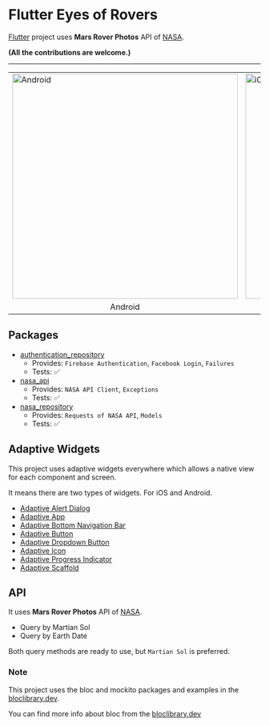 # Flutter Eyes of Rovers

[Flutter](https://flutter.dev) project uses **Mars Rover Photos** API of [NASA](https://api.nasa.gov/).

**(All the contributions are welcome.)**

---

<table>
<tr>
<td>
<img height="450" alt="Android" src="./screenshots/android.gif">
</td>
<td>
<img height="450" alt="iOS" src="./screenshots/ios.gif">
</td>
</tr>
<tr>
<td align="center">
Android
</td>
<td align="center">
iOS
</td>
</tr>
</table>

## Packages

* [authentication_repository](./packages/authentication_repository) 
  * Provides: `Firebase Authentication`, `Facebook Login`, `Failures`
  * Tests: :white_check_mark:
* [nasa_api](./packages/nasa_api)
  * Provides: `NASA API Client`, `Exceptions`
  * Tests: :white_check_mark:
* [nasa_repository](./packages/nasa_repository)
  * Provides: `Requests of NASA API`, `Models`
  * Tests: :white_check_mark:

## Adaptive Widgets

This project uses adaptive widgets everywhere which allows a native view for each component and screen.

It means there are two types of widgets. For iOS and Android.

* [Adaptive Alert Dialog](./lib/core/widgets/adaptive_alert_dialog.dart)
* [Adaptive App](./lib/core/widgets/adaptive_app.dart)
* [Adaptive Bottom Navigation Bar](./lib/core/widgets/adaptive_bottom_navigation_bar.dart)
* [Adaptive Button](./lib/core/widgets/adaptive_button.dart)
* [Adaptive Dropdown Button](./lib/core/widgets/adaptive_dropdown_button.dart)
* [Adaptive Icon](./lib/core/widgets/adaptive_icon.dart)
* [Adaptive Progress Indicator](./lib/core/widgets/adaptive_progress_indicator.dart)
* [Adaptive Scaffold](./lib/core/widgets/adaptive_scaffold.dart)

## API

It uses **Mars Rover Photos** API of [NASA](https://api.nasa.gov/).

* Query by Martian Sol
* Query by Earth Date

Both query methods are ready to use, but `Martian Sol` is preferred.

### Note

This project uses the bloc and mockito packages and examples in the [bloclibrary.dev](https://bloclibrary.dev). 

You can find more info about bloc from the [bloclibrary.dev](https://bloclibrary.dev)

